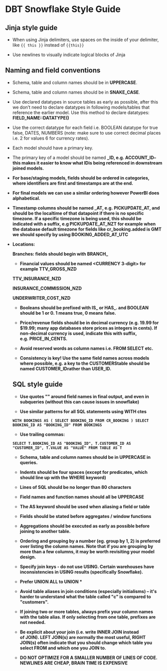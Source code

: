 # DBT Snowflake Style Guide  


##  Jinja style guide

- When using Jinja delimiters, use spaces on the inside of your delimiter, like ` {{ this }} ` instead of ` {{this}} `

- Use newlines to visually indicate logical blocks of Jinja

##  Naming and field conventions

- Schema, table and column names should be in **UPPERCASE**.

- Schema, table and column names should be in **SNAKE_CASE**.

- Use declared datatypes in source tables as early as possible, after this we don’t need to declare datatypes in following models/tables that reference the earlier model. Use this method to declare datatypes: **FIELD_NAME::DATATYPE()**

- Use the correct datatype for each field i.e. BOOLEAN datatype for true false, DATES, NUMBERS (note: make sure to use correct decimal places i.e. 2 for values 6 for currency rates).

- Each model should have a primary key.

- The primary key of a model should be named **<OBJECT>_ID**, e.g. ACCOUNT_ID– this makes it easier to know what IDis being referenced in downstream joined models.

- For base/staging models, fields should be ordered in categories, where identifiers are first and timestamps are at the end.

- For final models we can use a similar ordering however PowerBI does alphabetical.

- Timestamp columns should be named **<EVENT>_AT**, e.g. PICKUPDATE_AT, and should be the localtime of that datapoint if there is no specific timezone. If a specific timezone is being used, this should be indicated with a suffix, e.g PICKUPDATE_AT_NZT for example when the database default timezone for fields like cr_booking.added is GMT we should specify by using BOOKING_ADDED_AT_UTC

- Locations: 

Branches: fields should begin with **BRANCH_**

- Financial values should be named **<VALUE>_<VALUETYPE>_<CURRENCY 3-digit>** for example TTV_GROSS_NZD

TTV_INSURANCE_NZD

INSURANCE_COMMISSION_NZD

UNDERWRITER_COST_NZD

- Booleans should be prefixed with **IS_** or **HAS_**. and BOOLEAN should be 1 or 0. 1 means true, 0 means false.

- Price/revenue fields should be in decimal currency (e.g. 19.99 for $19.99; many app databases store prices as integers in cents). If non-decimal currency is used, indicate this with suffix, e.g. PRICE_IN_CENTS.

- Avoid reserved words as column names i.e. FROM SELECT etc.

- Consistency is key! Use the same field names across models where possible, e.g. a key to the CUSTOMERStable should be named CUSTOMER_IDrather than USER_ID.

##  SQL style guide

- Use quotes "" around field names in final output, and even in subqueries (without this can cause issues in snowflake)

- Use similar patterns for all SQL statements using WITH ctes

`
WITH BOOKINGS AS (
    SELECT BOOKING_ID FROM CR_BOOKING
)
SELECT 
    BOOKING_ID AS "BOOKING_ID"
FROM BOOKINGS
`
    
- Use trailing commas:

`
SELECT
    T.BOOKING_ID AS "BOOKING_ID",
    T.CUSTOMER_ID AS "CUSTOMER_ID",
    T.VALUE AS "VALUE"
FROM TABLE AS T
`

- Schema, table and column names should be in **UPPERCASE** in queries.

- Indents should be four spaces (except for predicates, which should line up with the **WHERE** keyword)

- Lines of SQL should be no longer than 80 characters

- Field names and function names should all be UPPERCASE

- The **AS** keyword should be used when aliasing a field or table

- Fields should be stated before aggregates / window functions

- Aggregations should be executed as early as possible before joining to another table.

- Ordering and grouping by a number (eg. group by 1, 2) is preferred over listing the column names. Note that if you are grouping by more than a few columns, it may be worth revisiting your model design.

- Specify join keys - do not use USING. Certain warehouses have inconsistencies in USING results (specifically Snowflake).

- Prefer **UNION ALL** to UNION *

- Avoid table aliases in join conditions (especially initialisms) – it's harder to understand what the table called "c" is compared to "customers".

- If joining two or more tables, always prefix your column names with the table alias. If only selecting from one table, prefixes are not needed.

- Be explicit about your join (i.e. write INNER JOIN instead of JOIN). LEFT JOIN(s) are normally the most useful, RIGHT JOIN(s) often indicate that you should change which table you select FROM and which one you JOIN to.

- DO NOT OPTIMIZE FOR A SMALLER NUMBER OF LINES OF CODE. NEWLINES ARE CHEAP, BRAIN TIME IS EXPENSIVE
